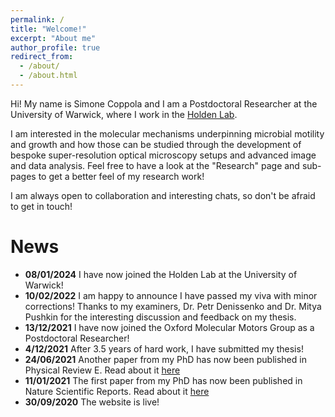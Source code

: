 ```yaml
---
permalink: /
title: "Welcome!"
excerpt: "About me"
author_profile: true
redirect_from: 
  - /about/
  - /about.html
---
```


Hi! My name is Simone Coppola and I am a Postdoctoral Researcher at the University of Warwick, where I work in the [Holden Lab](https://holdenlab.github.io/).

I am interested in the molecular mechanisms underpinning microbial motility and growth and how those can be studied through the development of bespoke super-resolution optical microscopy setups and advanced image and data analysis. Feel free to have a look at the "Research" page and sub-pages to get a better feel of my research work!

I am always open to collaboration and interesting chats, so don't be afraid to get in touch!

News
======
- **08/01/2024** I have now joined the Holden Lab at the University of Warwick!
- **10/02/2022** I am happy to announce I have passed my viva with minor corrections! Thanks to my examiners, Dr. Petr Denissenko and Dr. Mitya Pushkin for the interesting discussion and feedback on my thesis.
- **13/12/2021** I have now joined the Oxford Molecular Motors Group as a Postdoctoral Researcher! 
- **4/12/2021** After 3.5 years of hard work, I have submitted my thesis!
- **24/06/2021** Another paper from my PhD has now been published in Physical Review E. Read about it [here](https://journals.aps.org/pre/abstract/10.1103/PhysRevE.104.014602)
- **11/01/2021** The first paper from my PhD has now been published in Nature Scientific Reports. Read about it [here](https://www.nature.com/articles/s41598-020-79887-7)
- **30/09/2020** The website is live!

